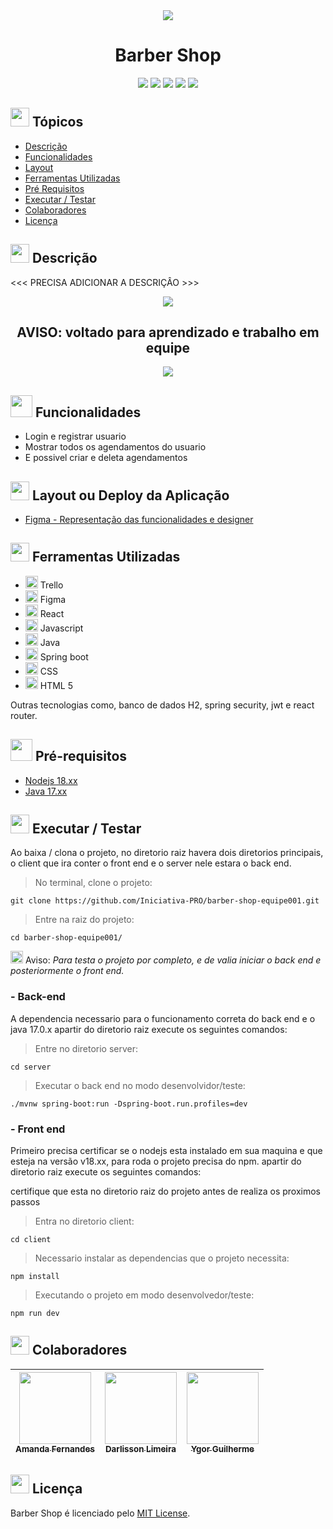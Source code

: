 
<div align="center">
   <img src="https://user-images.githubusercontent.com/100237670/209409552-5a54d717-09cb-4c77-971d-3c1468910859.svg" />
   <h1>Barber Shop</h1>
</div>

<p align="center">
   <img src="http://img.shields.io/static/v1?label=React&message=FRAMEWORK&color=blue&style=for-the-badge" #vitrinedev/>
   <img src="http://img.shields.io/static/v1?label=Java&message=17.0.5&color=red&style=for-the-badge" #vitrinedev/>
   <img src="http://img.shields.io/static/v1?label=Srping%20Boot&message=FRAMEWORK&color=green&style=for-the-badge" #vitrinedev/>
   <img src="http://img.shields.io/static/v1?label=license&message=MIT&color=yellow&style=for-the-badge" #vitrinedev/>
   <img src="http://img.shields.io/static/v1?label=STATUS&message=EM%20DESENVOLVIMENTO&color=greeb&style=for-the-badge" #vitrinedev/>
</p>

## <img height="30px" src="https://img.icons8.com/plasticine/100/null/todo-list.png"/> Tópicos
- [Descrição](#-descrição)
- [Funcionalidades](#-funcionalidades)
- [Layout](#-layout-ou-deploy-da-aplicação)
- [Ferramentas Utilizadas](#-ferramentas-utilizadas)
- [Pré Requisitos](#-pré-requisitos)
- [Executar / Testar](#-executar--testar)
- [Colaboradores](#-colaboradores)
- [Licença](#-licença)

## <img src="https://cdn-icons-png.flaticon.com/512/3534/3534033.png" style="widht:30px; height:30px;" /> Descrição

<<< PRECISA ADICIONAR A DESCRIÇÂO >>>


<div align="center">
  <img src="https://img.icons8.com/color/48/null/error--v1.png"/>
      <h2>AVISO: voltado para aprendizado e trabalho em equipe</h2>
  <img src="https://img.icons8.com/color/48/null/error--v1.png"/>
</div>

## <img height="35px" src="https://img.icons8.com/color/96/null/puzzle-matching.png"/> Funcionalidades
- Login e registrar usuario
- Mostrar todos os agendamentos do usuario
- E possivel criar e deleta agendamentos

## <img height="30px" src="https://img.icons8.com/color/96/null/template.png"/> Layout ou Deploy da Aplicação
- [Figma - Representação das funcionalidades e designer](https://www.figma.com/file/DwhPS46WwLZZ8GyeABdl5L/Barbearia?node-id=0%3A1)

## <img src="https://cdn-icons-png.flaticon.com/512/1835/1835211.png" style="widht:30px; height:30px;" /> Ferramentas Utilizadas

- <img height="20px" src="https://cdn.jsdelivr.net/gh/devicons/devicon/icons/trello/trello-plain.svg" /> Trello
- <img height="20px" src="https://cdn.jsdelivr.net/gh/devicons/devicon/icons/figma/figma-original.svg" /> Figma
- <img height="20px" src="https://cdn.jsdelivr.net/gh/devicons/devicon/icons/react/react-original.svg" /> React
- <img height="20px" src="https://cdn.jsdelivr.net/gh/devicons/devicon/icons/javascript/javascript-plain.svg" /> Javascript
- <img height="20px" src="https://cdn.jsdelivr.net/gh/devicons/devicon/icons/java/java-original.svg" /> Java
- <img height="20px" src="https://cdn.jsdelivr.net/gh/devicons/devicon/icons/spring/spring-original.svg" /> Spring boot
- <img height="20px" src="https://cdn.jsdelivr.net/gh/devicons/devicon/icons/css3/css3-plain.svg" /> CSS
- <img height="20px" src="https://cdn.jsdelivr.net/gh/devicons/devicon/icons/html5/html5-original.svg" /> HTML 5

Outras tecnologias como, banco de dados H2, spring security, jwt e react router.

## <img height="35px" src="https://img.icons8.com/fluency/96/null/requirement.png"/> Pré-requisitos
- [Nodejs 18.xx](https://nodejs.org)
- [Java 17.xx](https://www.oracle.com/java/technologies/javase/jdk17-archive-downloads.htmlnode)

## <img src="https://cdn-icons-png.flaticon.com/512/3068/3068553.png" style="widht:30px; height:30px;" /> Executar / Testar

Ao baixa / clona o projeto, no diretorio raiz havera dois diretorios principais, o client que ira conter o front end e o server nele estara o back end.

> No terminal, clone o projeto:
```
git clone https://github.com/Iniciativa-PRO/barber-shop-equipe001.git
```
> Entre na raiz do projeto:
```
cd barber-shop-equipe001/
```

<img height="20px" src="https://img.icons8.com/color/48/null/error--v1.png"/> Aviso: *Para testa o projeto por completo, e de valia iniciar o back end e posteriormente o front end.*

### - Back-end
A dependencia necessario para o funcionamento correta do back end e o java 17.0.x
apartir do diretorio raiz execute os seguintes comandos:

> Entre no diretorio server:

```
cd server
```
> Executar o back end no modo desenvolvidor/teste:

```
./mvnw spring-boot:run -Dspring-boot.run.profiles=dev
```

### - Front end
Primeiro precisa certificar se o nodejs esta instalado em sua maquina e que esteja na versão v18.xx, para roda o projeto precisa do npm.
apartir do diretorio raiz execute os seguintes comandos:

certifique que esta no diretorio raiz do projeto antes de realiza os proximos passos

> Entra no diretorio client:

```
cd client
```

> Necessario instalar as dependencias que o projeto necessita:

```
npm install
```

> Executando o projeto em modo desenvolvedor/teste:

```
npm run dev
```


## <img height="30px" src="https://cdn-icons-png.flaticon.com/512/166/166258.png"/> Colaboradores

| [<img src="https://avatars.githubusercontent.com/u/102614111?v=4" width=115><br><sub>Amanda Fernandes</sub>](https://github.com/amandaafernandes) | [<img src="https://avatars.githubusercontent.com/u/49912598?v=4" width=115><br><sub>Darlisson Limeira</sub>](https://github.com/drkcode) | [<img src="https://avatars.githubusercontent.com/u/100237670?v=4" width=115><br><sub>Ygor Guilherme</sub>](https://github.com/ygorfsguilherme) |
| :---: | :---: | :---: |


## <img height="30px" src="https://img.icons8.com/external-filled-outline-icons-maxicons/85/null/external-balance-law-and-justice-filled-outline-filled-outline-icons-maxicons.png"/> Licença
Barber Shop é licenciado pelo [MIT License](https://github.com/Iniciativa-PRO/barber-shop-equipe001/blob/main/LICENSE).
